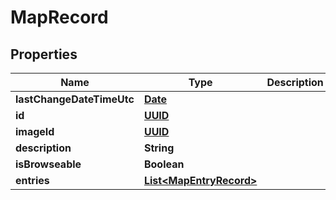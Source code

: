 
# MapRecord

## Properties
Name | Type | Description | Notes
------------ | ------------- | ------------- | -------------
**lastChangeDateTimeUtc** | [**Date**](Date.md) |  |  [optional]
**id** | [**UUID**](UUID.md) |  |  [optional]
**imageId** | [**UUID**](UUID.md) |  |  [optional]
**description** | **String** |  | 
**isBrowseable** | **Boolean** |  |  [optional]
**entries** | [**List&lt;MapEntryRecord&gt;**](MapEntryRecord.md) |  | 



